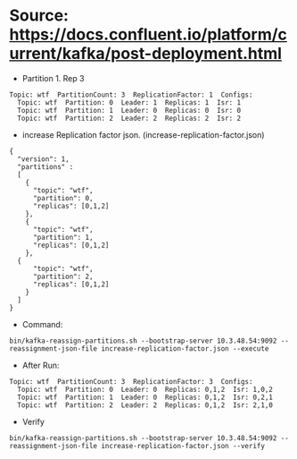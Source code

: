 # Source: https://docs.confluent.io/platform/current/kafka/post-deployment.html
- Partition 1. Rep 3
```
Topic: wtf  PartitionCount: 3  ReplicationFactor: 1  Configs: 
  Topic: wtf  Partition: 0  Leader: 1  Replicas: 1  Isr: 1
  Topic: wtf  Partition: 1  Leader: 0  Replicas: 0  Isr: 0
  Topic: wtf  Partition: 2  Leader: 2  Replicas: 2  Isr: 2
```

- increase Replication factor json. (increase-replication-factor.json)
```
{
  "version": 1,
  "partitions" :
  [
    {
      "topic": "wtf",
      "partition": 0,
      "replicas": [0,1,2]
    },
    {
      "topic": "wtf",
      "partition": 1,
      "replicas": [0,1,2]
    },
  {
      "topic": "wtf",
      "partition": 2,
      "replicas": [0,1,2]
    }
  ]
}
```

- Command:
```
bin/kafka-reassign-partitions.sh --bootstrap-server 10.3.48.54:9092 --reassignment-json-file increase-replication-factor.json --execute
```

- After Run:
```
Topic: wtf  PartitionCount: 3  ReplicationFactor: 3  Configs: 
  Topic: wtf  Partition: 0  Leader: 0  Replicas: 0,1,2  Isr: 1,0,2
  Topic: wtf  Partition: 1  Leader: 0  Replicas: 0,1,2  Isr: 0,2,1
  Topic: wtf  Partition: 2  Leader: 2  Replicas: 0,1,2  Isr: 2,1,0
```

- Verify
```
bin/kafka-reassign-partitions.sh --bootstrap-server 10.3.48.54:9092 --reassignment-json-file increase-replication-factor.json --verify
```
